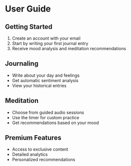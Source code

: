 # User Guide

## Getting Started

1. Create an account with your email
2. Start by writing your first journal entry
3. Receive mood analysis and meditation recommendations

## Journaling

- Write about your day and feelings
- Get automatic sentiment analysis
- View your historical entries

## Meditation

- Choose from guided audio sessions
- Use the timer for custom practice
- Get recommendations based on your mood

## Premium Features

- Access to exclusive content
- Detailed analytics
- Personalized recommendations